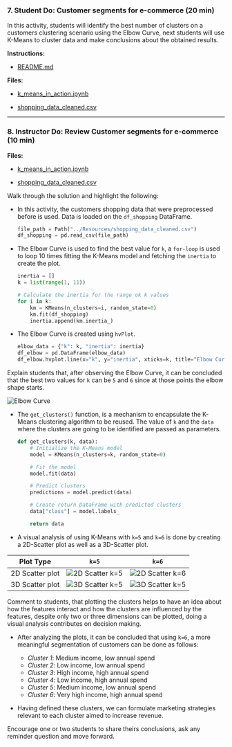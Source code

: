### 7. Student Do: Customer segments for e-commerce (20 min)

In this activity, students will identify the best number of clusters on a customers clustering scenario using the Elbow Curve, next students will use K-Means to cluster data and make conclusions about the obtained results.

**Instructions:**

* [README.md](Activities/04-Stu_K_Means_In_Action/README.md)

**Files:**

* [k_means_in_action.ipynb](Activities/04-Stu_K_Means_In_Action/Unsolved/k_means_in_action.ipynb)

* [shopping_data_cleaned.csv](Activities/04-Stu_K_Means_In_Action/Resources/shopping_data_cleaned.csv)

---

### 8. Instructor Do: Review Customer segments for e-commerce (10 min)

**Files:**

* [k_means_in_action.ipynb](Activities/04-Stu_K_Means_In_Action/Solved/k_means_in_action.ipynb)

* [shopping_data_cleaned.csv](Activities/04-Stu_K_Means_In_Action/Resources/shopping_data_cleaned.csv)

Walk through the solution and highlight the following:

* In this activity, the customers shopping data that were preprocessed before is used. Data is loaded on the `df_shopping` DataFrame.

    ```python
    file_path = Path("../Resources/shopping_data_cleaned.csv")
    df_shopping = pd.read_csv(file_path)
    ```

* The Elbow Curve is used to find the best value for `k`, a `for-loop` is used to loop 10 times fitting the K-Means model and fetching the `inertia` to create the plot.

    ```python
    inertia = []
    k = list(range(1, 11))

    # Calculate the inertia for the range ok k values
    for i in k:
        km = KMeans(n_clusters=i, random_state=0)
        km.fit(df_shopping)
        inertia.append(km.inertia_)
    ```

* The Elbow Curve is created using `hvPlot`.

    ```python
    elbow_data = {"k": k, "inertia": inertia}
    df_elbow = pd.DataFrame(elbow_data)
    df_elbow.hvplot.line(x="k", y="inertia", xticks=k, title="Elbow Curve")
    ```

Explain students that, after observing the Elbow Curve, it can be concluded that the best two values for `k` can be `5` and `6` since at those points the elbow shape starts.

![Elbow Curve](Images/elbow-curve-customers.png)

* The `get_clusters()` function, is a mechanism to encapsulate the K-Means clustering algorithm to be reused. The value of `k` and the `data` where the clusters are going to be identified are passed as parameters.

    ```python
    def get_clusters(k, data):
        # Initialize the K-Means model
        model = KMeans(n_clusters=k, random_state=0)

        # Fit the model
        model.fit(data)

        # Predict clusters
        predictions = model.predict(data)

        # Create return DataFrame with predicted clusters
        data["class"] = model.labels_

        return data
    ```

* A visual analysis of using K-Means with `k=5` and `k=6` is done by creating a 2D-Scatter plot as well as a 3D-Scatter plot.

| Plot Type       | `k=5`                                       | `k=6`                                       |
| --------------- | ------------------------------------------- | ------------------------------------------- |
| 2D Scatter plot | ![2D Scatter k=5](Images/2d-scatter-k5.png) | ![2D Scatter k=6](Images/2d-scatter-k6.png) |
| 3D Scatter plot | ![3D Scatter k=5](Images/3d-scatter-k5.png) | ![3D Scatter k=5](Images/3d-scatter-k6.png) |

Comment to students, that plotting the clusters helps to have an idea about how the features interact and how the clusters are influenced by the features, despite only two or three dimensions can be plotted, doing a visual analysis contributes on decision making.

* After analyzing the plots, it can be concluded that using `k=6`, a more meaningful segmentation of customers can be done as follows:

  * _Cluster 1_: Medium income, low annual spend
  * _Cluster 2_: Low income, low annual spend
  * _Cluster 3_: High income, high annual spend
  * _Cluster 4_: Low income, high annual spend
  * _Cluster 5_: Medium income, low annual spend
  * _Cluster 6_: Very high income, high annual spend

* Having defined these clusters, we can formulate marketing strategies relevant to each cluster aimed to increase revenue.

Encourage one or two students to share theirs conclusions, ask any reminder question and move forward.
